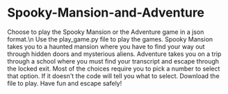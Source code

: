 # Spooky-Mansion-and-Adventure
Choose to play the Spooky Mansion or the Adventure game in a json format.\n
Use the play_game.py file to play the games.
Spooky Mansion takes you to a haunted mansion where you have to find your way out through hidden doors and mysterious aliens.
Adventure takes you on a trip through a school where you must find your transcript and escape through the locked exit.
Most of the choices require you to pick a number to select that option. If it doesn't the code will tell you what to select.
Download the file to play.
Have fun and escape safely!
